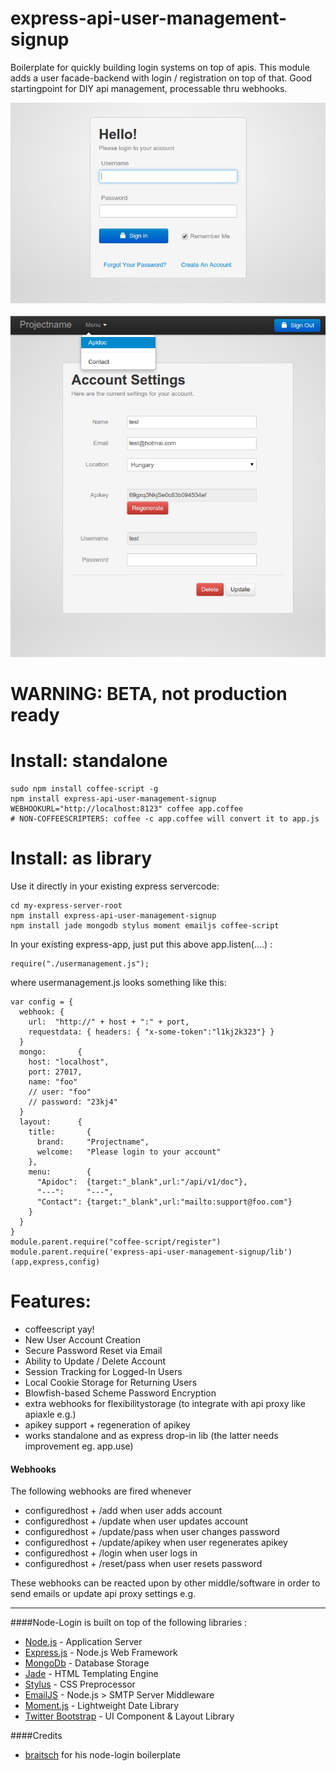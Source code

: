 express-api-user-management-signup
==================================

Boilerplate for quickly building login systems on top of apis. This module adds a user facade-backend with login / registration on top of that. Good startingpoint for DIY api management, processable thru webhooks.

<img src=".res/login.png">
<br><br>
<img src=".res/loggedin.png">

# WARNING: BETA, not production ready

# Install: standalone

    sudo npm install coffee-script -g
    npm install express-api-user-management-signup
    WEBHOOKURL="http://localhost:8123" coffee app.coffee
    # NON-COFFEESCRIPTERS: coffee -c app.coffee will convert it to app.js 

# Install: as library 

Use it directly in your existing express servercode:

    cd my-express-server-root
    npm install express-api-user-management-signup
    npm install jade mongodb stylus moment emailjs coffee-script

In your existing express-app, just put this above app.listen(....) :

    require("./usermanagement.js");

where usermanagement.js looks something like this:

    var config = {
      webhook: {
        url:  "http://" + host + ":" + port,
        requestdata: { headers: { "x-some-token":"l1kj2k323"} }
      }
      mongo:       { 
        host: "localhost", 
        port: 27017, 
        name: "foo"
        // user: "foo"
        // password: "23kj4"
      }
      layout:      {
        title:       {
          brand:     "Projectname",
          welcome:   "Please login to your account"
        },
        menu:        {
          "Apidoc":  {target:"_blank",url:"/api/v1/doc"},
          "---":     "---",
          "Contact": {target:"_blank",url:"mailto:support@foo.com"}
        }
      }
    }
    module.parent.require("coffee-script/register")
    module.parent.require('express-api-user-management-signup/lib')(app,express,config)

# Features:

* coffeescript yay!
* New User Account Creation
* Secure Password Reset via Email
* Ability to Update / Delete Account
* Session Tracking for Logged-In Users
* Local Cookie Storage for Returning Users
* Blowfish-based Scheme Password Encryption
* extra webhooks for flexibilitystorage (to integrate with api proxy like apiaxle e.g.)
* apikey support + regeneration of apikey
* works standalone and as express drop-in lib (the latter needs improvement eg. app.use)

#### Webhooks

The following webhooks are fired whenever 

* configuredhost + /add 
    when user adds account
* configuredhost + /update 
    when user updates account
* configuredhost + /update/pass 
    when user changes password
* configuredhost + /update/apikey
    when user regenerates apikey
* configuredhost + /login
    when user logs in
* configuredhost + /reset/pass
    when user resets password

These webhooks can be reacted upon by other middle/software in order to 
 send emails or update api proxy settings e.g.

***

####Node-Login is built on top of the following libraries :

* [Node.js](http://nodejs.org/) - Application Server
* [Express.js](http://expressjs.com/) - Node.js Web Framework
* [MongoDb](http://www.mongodb.org/) - Database Storage
* [Jade](http://jade-lang.com/) - HTML Templating Engine
* [Stylus](http://learnboost.github.com/stylus/) - CSS Preprocessor
* [EmailJS](http://github.com/eleith/emailjs) - Node.js > SMTP Server Middleware
* [Moment.js](http://momentjs.com/) - Lightweight Date Library
* [Twitter Bootstrap](http://twitter.github.com/bootstrap/) - UI Component & Layout Library

####Credits

* [braitsch](http://github.com/braitsch) for his node-login boilerplate
